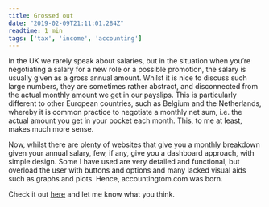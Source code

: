 ```yaml
---
title: Grossed out
date: "2019-02-09T21:11:01.284Z"
readtime: 1 min
tags: ['tax', 'income', 'accounting']
---
```


In the UK we rarely speak about salaries, but in the situation when you’re negotiating a salary for a new role or a possible promotion, the salary is usually given as a gross annual amount. Whilst it is nice to discuss such large numbers, they are sometimes rather abstract, and disconnected from the actual monthly amount we get in our payslips. This is particularly different to other European countries, such as Belgium and the Netherlands, whereby it is common practice to negotiate a monthly net sum, i.e. the actual amount you get in your pocket each month. This, to me at least, makes much more sense.

Now, whilst there are plenty of websites that give you a monthly breakdown given your annual salary, few, if any, give you a dashboard approach, with simple design. Some I have used are very detailed and functional, but overload the user with buttons and options and many lacked visual aids such as graphs and plots. Hence, accountingtom.com was born. 

Check it out [here](https://accountingtom.com) and let me know what you think.